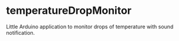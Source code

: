 # temperatureDropMonitor
Little Arduino application to monitor drops of temperature with sound notification.
